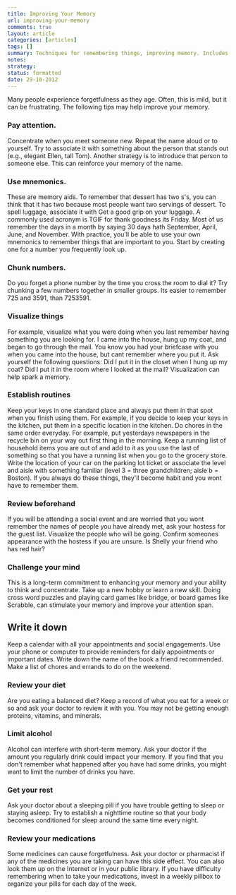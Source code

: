 ```yaml
---
title: Improving Your Memory
url: improving-your-memory
comments: true
layout: article
categories: [articles]
tags: []
summary: Techniques for remembering things, improving memory. Includes techniques like using mnemonics, visualization, routines, writing things down. 
notes:
strategy:
status: formatted
date: 29-10-2012
---
```

Many people experience forgetfulness as they age. Often, this is mild, but it can be frustrating. The following tips may help improve your memory.

### Pay attention. 
Concentrate when you meet someone new. Repeat the name aloud or to yourself. Try to associate it with something about the person that stands out (e.g., elegant Ellen, tall Tom). Another strategy is to introduce that person to someone else. This can reinforce your memory of the name.

### Use mnemonics. 
These are memory aids.  To remember that dessert has two s's, you can think that it has two because most people want two servings of dessert. To spell luggage, associate it with Get a good grip on your luggage. A commonly used acronym is TGIF for thank goodness its Friday. Most of us remember the days in a month by saying 30 days hath September, April, June, and November. With practice, you'll be able to use your own mnemonics to remember things that are important to you.  Start by creating one for a number you frequently look up.

### Chunk numbers. 
Do you forget a phone number by the time you cross the room to dial it? Try chunking a few numbers together in smaller groups. Its easier to remember 725 and 3591, than 7253591. 

### Visualize things
For example, visualize what you were doing when you last remember having something you are looking for. I came into the house, hung up my coat, and began to go through the mail. You know you had your briefcase with you when you came into the house, but cant remember where you put it. Ask yourself the following questions: Did I put it in the closet when I hung up my coat? Did I put it in the room where I looked at the mail? Visualization can help spark a memory.

### Establish routines
Keep your keys in one standard place and always put them in that spot when you finish using them. For example, if you decide to keep your keys in the kitchen, put them in a specific location in the kitchen. Do chores in the same order everyday. For example, put yesterdays newspapers in the recycle bin on your way out first thing in the morning. Keep a running list of household items you are out of and add to it as you use the last of something so that you have a running list when you go to the grocery store. Write the location of your car on the parking lot ticket or associate the level and aisle with something familiar (level 3 = three grandchildren; aisle b = Boston). If you always do these things, they'll become habit and you wont have to remember them.

### Review beforehand
If you will be attending a social event and are worried that you wont remember the names of people you have already met, ask your hostess for the guest list. Visualize the people who will be going. Confirm someones appearance with the hostess if you are unsure. Is Shelly your friend who has red hair? 

### Challenge your mind
This is a long-term commitment to enhancing your memory and your ability to think and concentrate. Take up a new hobby or learn a new skill. Doing cross word puzzles and playing card games like bridge, or board games like Scrabble, can stimulate your memory and improve your attention span. 

## Write it down
Keep a calendar with all your appointments and social engagements. Use your phone or computer to provide reminders for daily appointments or important dates. Write down the name of the book a friend recommended. Make a list of chores and errands to do on the weekend. 

### Review your diet 
Are you eating a balanced diet? Keep a record of what you eat for a week or so and ask your doctor to review it with you. You may not be getting enough proteins, vitamins, and minerals.

### Limit alcohol
Alcohol can interfere with short-term memory. Ask your doctor if the amount you regularly drink could impact your memory. If you find that you don't remember what happened after you have had some drinks, you might want to limit the number of drinks you have.

### Get your rest
Ask your doctor about a sleeping pill if you have trouble getting to sleep or staying asleep. Try to establish a nighttime routine so that your body becomes conditioned for sleep around the same time every night. 
 
### Review your medications
Some medicines can cause forgetfulness. Ask your doctor or pharmacist if any of the medicines you are taking can have this side effect. You can also look them up on the Internet or in your public library. If you have difficulty remembering when to take your medications, invest in a weekly pillbox to organize your pills for each day of the week.